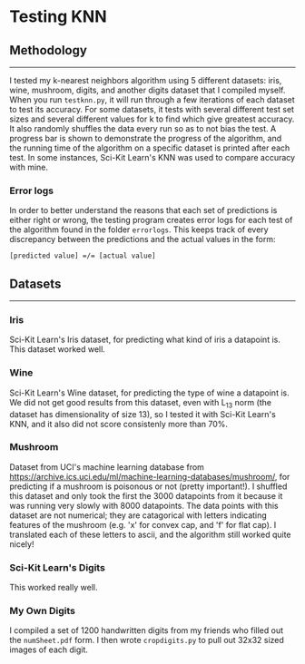 # Testing KNN

## Methodology
---

I tested my k-nearest neighbors algorithm using 5 different datasets: iris, wine, mushroom, digits, and another digits dataset that I compiled myself. When you run `testknn.py`, it will run through a few iterations of each dataset to test its accuracy. For some datasets, it tests with several different test set sizes and several different values for k to find which give greatest accuracy. It also randomly shuffles the data every run so as to not bias the test. A progress bar is shown to demonstrate the progress of the algorithm, and the running time of the algorithm on a specific dataset is printed after each test. In some instances, Sci-Kit Learn's KNN was used to compare accuracy with mine.

### Error logs

In order to better understand the reasons that each set of predictions is either right or wrong, the testing program creates error logs for each test of the algorithm found in the folder `errorlogs`. This keeps track of every discrepancy between the predictions and the actual values in the form:

```
[predicted value] =/= [actual value]
```

## Datasets
---

### Iris

Sci-Kit Learn's Iris dataset, for predicting what kind of iris a datapoint is. This dataset worked well.

### Wine

Sci-Kit Learn's Wine dataset, for predicting the type of wine a datapoint is. We did not get good results from this dataset, even with L<sub>13</sub> norm (the dataset has dimensionality of size 13), so I tested it with Sci-Kit Learn's KNN, and it also did not score consistenly more than 70%.

### Mushroom

Dataset from UCI's machine learning database from https://archive.ics.uci.edu/ml/machine-learning-databases/mushroom/, for predicting if a mushroom is poisonous or not (pretty important!). I shuffled this dataset and only took the first the 3000 datapoints from it because it was running very slowly with 8000 datapoints. The data points with this dataset are not numerical; they are catagorical with letters indicating features of the mushroom (e.g. 'x' for convex cap, and 'f' for flat cap). I translated each of these letters to ascii, and the algorithm still worked quite nicely!

### Sci-Kit Learn's Digits

This worked really well.

### My Own Digits

I compiled a set of 1200 handwritten digits from my friends who filled out the `numSheet.pdf` form. I then wrote `cropdigits.py` to pull out 32x32 sized images of each digit.